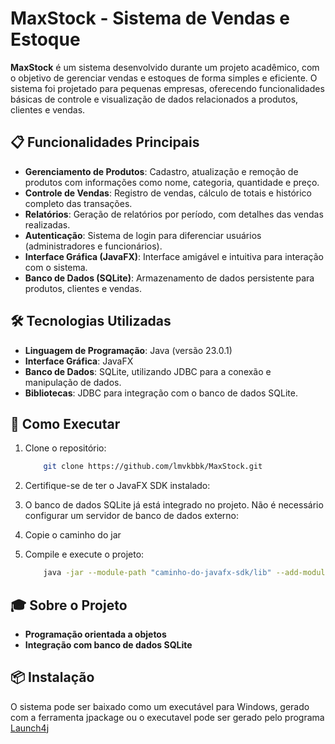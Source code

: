 # MaxStock - Sistema de Vendas e Estoque

**MaxStock** é um sistema desenvolvido durante um projeto acadêmico, com o objetivo de gerenciar vendas e estoques de forma simples e eficiente. O sistema foi projetado para pequenas empresas, oferecendo funcionalidades básicas de controle e visualização de dados relacionados a produtos, clientes e vendas.

## 📋 Funcionalidades Principais
- **Gerenciamento de Produtos**: Cadastro, atualização e remoção de produtos com informações como nome, categoria, quantidade e preço.
- **Controle de Vendas**: Registro de vendas, cálculo de totais e histórico completo das transações.
- **Relatórios**: Geração de relatórios por período, com detalhes das vendas realizadas.
- **Autenticação**: Sistema de login para diferenciar usuários (administradores e funcionários).
- **Interface Gráfica (JavaFX)**: Interface amigável e intuitiva para interação com o sistema.
- **Banco de Dados (SQLite)**: Armazenamento de dados persistente para produtos, clientes e vendas.

## 🛠️ Tecnologias Utilizadas
- **Linguagem de Programação**: Java (versão 23.0.1)
- **Interface Gráfica**: JavaFX
- **Banco de Dados**: SQLite, utilizando JDBC para a conexão e manipulação de dados.
- **Bibliotecas**: JDBC para integração com o banco de dados SQLite.

## 🚀 Como Executar 
1. Clone o repositório:
    ```bash
        git clone https://github.com/lmvkbbk/MaxStock.git
2. Certifique-se de ter o JavaFX SDK instalado:

3. O banco de dados SQLite já está integrado no projeto. Não é necessário configurar um servidor de banco de dados externo:

4. Copie o caminho do jar 

4. Compile e execute o projeto:
    ```bash
        java -jar --module-path "caminho-do-javafx-sdk/lib" --add-modules javafx.controls,javafx.fxml "caminho-para-jar/MaxStock.jar

## 🎓 Sobre o Projeto
- **Programação orientada a objetos**
- **Integração com banco de dados SQLite**

## 📦 Instalação
O sistema pode ser baixado como um executável para Windows, gerado com a ferramenta jpackage
ou o executavel pode ser gerado pelo programa [Launch4j](https://launch4j.sourceforge.net/)
